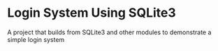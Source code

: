 # Login System Using SQLite3

A project that builds from SQLite3 and other modules to demonstrate a simple login system
